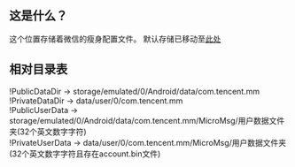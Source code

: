 ## 这是什么？

这个位置存储着微信的瘦身配置文件。 默认存储已移动至[此处](app/src/main/assets/wechat.json)

## 相对目录表

!PublicDataDir -> storage/emulated/0/Android/data/com.tencent.mm    
!PrivateDataDir -> data/user/0/com.tencent.mm   
!PublicUserData -> storage/emulated/0/Android/data/com.tencent.mm/MicroMsg/用户数据文件夹(32个英文数字字符)    
!PrivateUserData -> data/user/0/com.tencent.mm/MicroMsg/用户数据文件夹(32个英文数字字符且存在account.bin文件)    